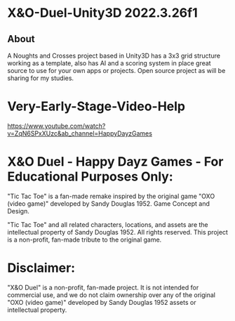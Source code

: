 # X&O-Duel-Unity3D 2022.3.26f1
## About
A Noughts and Crosses project based in Unity3D has a 3x3 grid structure working as a template, also has AI and a scoring system in place great source to use for your own apps or projects. Open source project as will be sharing for my studies.

# Very-Early-Stage-Video-Help
https://www.youtube.com/watch?v=ZqN6SPxXUzc&ab_channel=HappyDayzGames


# X&O Duel - Happy Dayz Games - For Educational Purposes Only:

"Tic Tac Toe" is a fan-made remake inspired by the original game "OXO (video game)" developed by Sandy Douglas 1952.
Game Concept and Design.

"Tic Tac Toe" and all related characters, locations, and assets are the intellectual property of Sandy Douglas 1952. All rights reserved. This project is a non-profit, fan-made tribute to the original game.

# Disclaimer:

"X&O Duel" is a non-profit, fan-made project. It is not intended for commercial use, and we do not claim ownership over any of the original  "OXO (video game)" developed by Sandy Douglas 1952 assets or intellectual property.
